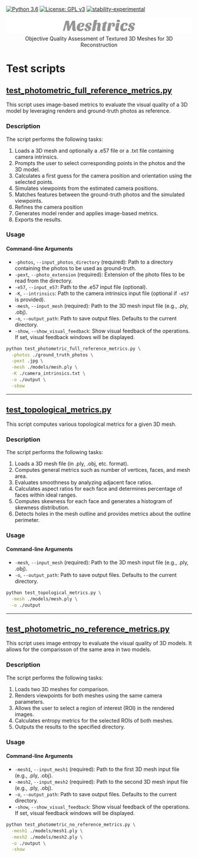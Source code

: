 <!-- PROJECT SHIELDS -->
[![Python 3.6](https://img.shields.io/badge/python-3.6-blue.svg)](https://www.python.org/downloads/release/python-360/)
[![License: GPL v3](https://img.shields.io/badge/License-GPLv3-blue.svg)](https://www.gnu.org/licenses/gpl-3.0)
[![stability-experimental](https://img.shields.io/badge/stability-experimental-orange.svg)](https://github.com/emersion/stability-badges#experimental)

<!-- PROJECT LOGO -->
<p align="center">
<img src="https://github.com/tiagomfmadeira/Meshtrics/blob/main/meshtrics_logo.png">
Objective Quality Assessment of Textured 3D Meshes for 3D Reconstruction</p>

# Test scripts

## [test_photometric_full_reference_metrics.py](https://github.com/tiagomfmadeira/Meshtrics/blob/main/tests/test_photometric_full_reference_metrics.py)

This script uses image-based metrics to evaluate the visual quality of a 3D model by leveraging renders and ground-truth photos as reference.

### Description

The script performs the following tasks:
1. Loads a 3D mesh and optionally a .e57 file or a .txt file containing camera intrinsics.
2. Prompts the user to select corresponding points in the photos and the 3D model.
3. Calculates a first guess for the camera position and orientation using the selected points.
4. Simulates viewpoints from the estimated camera positions.
5. Matches features between the ground-truth photos and the simulated viewpoints.
6. Refines the camera position
7. Generates model render and applies image-based metrics.
8. Exports the results.

### Usage 

#### Command-line Arguments

- `-photos`, `--input_photos_directory` (required): Path to a directory containing the photos to be used as ground-truth.
- `-pext`, `--photo_extension` (required): Extension of the photo files to be read from the directory.
- `-e57`, `--input_e57`: Path to the .e57 input file (optional).
- `-K`, `--intrinsics`: Path to the camera intrinsics input file (optional if `-e57` is provided).
- `-mesh`, `--input_mesh` (required): Path to the 3D mesh input file (e.g., .ply, .obj).
- `-o`, `--output_path`: Path to save output files. Defaults to the current directory.
- `-show`, `--show_visual_feedback`: Show visual feedback of the operations. If set, visual feedback windows will be displayed.

```bash
python test_photometric_full_reference_metrics.py \
  -photos ./ground_truth_photos \
  -pext .jpg \
  -mesh ./models/mesh.ply \
  -K ./camera_intrinsics.txt \
  -o ./output \
  -show
```

***

## [test_topological_metrics.py](https://github.com/tiagomfmadeira/Meshtrics/blob/main/tests/test_topological_metrics.py)

This script computes various topological metrics for a given 3D mesh.

### Description

The script performs the following tasks:
1. Loads a 3D mesh file (in .ply, .obj, etc. format).
2. Computes general metrics such as number of vertices, faces, and mesh area.
3. Evaluates smoothness by analyzing adjacent face ratios.
4. Calculates aspect ratios for each face and determines percentage of faces within ideal ranges.
5. Computes skewness for each face and generates a histogram of skewness distribution.
6. Detects holes in the mesh outline and provides metrics about the outline perimeter.

### Usage 

#### Command-line Arguments

- `-mesh`, `--input_mesh` (required): Path to the 3D mesh input file (e.g., .ply, .obj).
- `-o`, `--output_path`: Path to save output files. Defaults to the current directory.

```bash
python test_topological_metrics.py \
  -mesh ./models/mesh.ply \
  -o ./output
```

***

## [test_photometric_no_reference_metrics.py](https://github.com/tiagomfmadeira/Meshtrics/blob/main/tests/test_photometric_no_reference_metrics.py)

This script uses image entropy to evaluate the visual quality of 3D models. It allows for the comparisson of the same area in two models.

### Description

The script performs the following tasks:
1. Loads two 3D meshes for comparison.
2. Renders viewpoints for both meshes using the same camera parameters.
3. Allows the user to select a region of interest (ROI) in the rendered images.
4. Calculates entropy metrics for the selected ROIs of both meshes.
5. Outputs the results to the specified directory.

### Usage 

#### Command-line Arguments

- `-mesh1`, `--input_mesh1` (required): Path to the first 3D mesh input file (e.g., .ply, .obj).
- `-mesh2`, `--input_mesh2` (required): Path to the second 3D mesh input file (e.g., .ply, .obj).
- `-o`, `--output_path`: Path to save output files. Defaults to the current directory.
- `-show`, `--show_visual_feedback`: Show visual feedback of the operations. If set, visual feedback windows will be displayed.

```bash
python test_photometric_no_reference_metrics.py \
  -mesh1 ./models/mesh1.ply \
  -mesh2 ./models/mesh2.ply \
  -o ./output \
  -show
```
